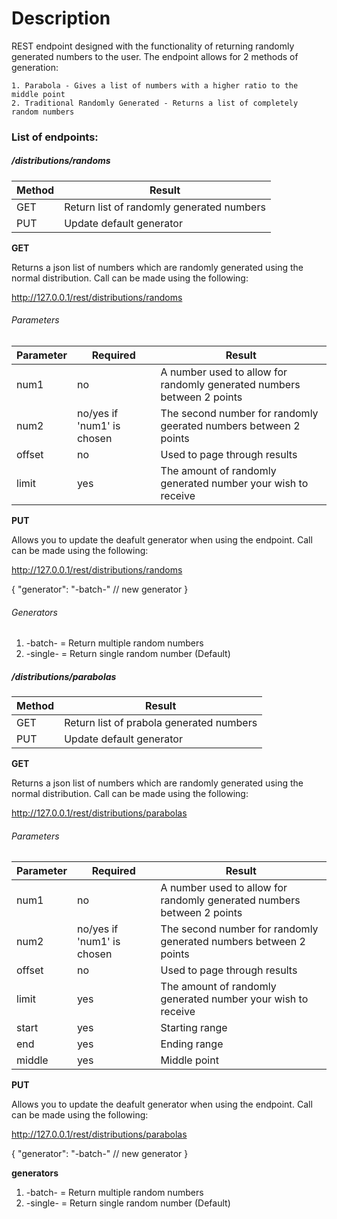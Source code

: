 # Description 

REST endpoint designed with the functionality of returning randomly generated numbers to the user. The endpoint allows for 2 methods of generation:

    1. Parabola - Gives a list of numbers with a higher ratio to the middle point
    2. Traditional Randomly Generated - Returns a list of completely random numbers



### List of endpoints:

##### /distributions/randoms

|Method|Result|
|----------------------|----------------------|
|GET   |Return list of randomly generated numbers|
|PUT   |Update default generator|

__GET__

Returns a json list of numbers which are randomly generated using the normal distribution. 
Call can be made using the following:

http://127.0.0.1/rest/distributions/randoms


###### Parameters

| Parameter | Required                 | Result                                                                 |
|-----------|--------------------------|------------------------------------------------------------------------|
| num1      | no                       | A number used to allow for randomly generated numbers between 2 points |
| num2      | no/yes if 'num1' is chosen | The second number for randomly geerated numbers between 2 points       |
| offset    | no                       | Used to page through results                                           |
| limit     | yes                      | The amount of randomly generated number your wish to receive           |





__PUT__

Allows you to update the deafult generator when using the endpoint. 
Call can be made using the following:

http://127.0.0.1/rest/distributions/randoms

{
    "generator": "-batch-"       // new generator
}

###### Generators

1. -batch- = Return multiple random numbers
2. -single- = Return single random number (Default)

##### /distributions/parabolas

|Method|Result|
|----------------------|----------------------|
|GET   |Return list of prabola generated numbers|
|PUT   |Update default generator|



__GET__

Returns a json list of numbers which are randomly generated using the normal distribution. 
Call can be made using the following:

http://127.0.0.1/rest/distributions/parabolas


###### Parameters

| Parameter | Required                 | Result                                                                 |
|-----------|--------------------------|------------------------------------------------------------------------|
| num1      | no                       | A number used to allow for randomly generated numbers between 2 points |
| num2      | no/yes if 'num1' is chosen | The second number for randomly generated numbers between 2 points       |
| offset    | no                       | Used to page through results                                           |
| limit     | yes                      | The amount of randomly generated number your wish to receive           |
| start     | yes                      | Starting range           |
| end     | yes                      | Ending range          |
| middle     | yes                      | Middle point         |




__PUT__

Allows you to update the deafult generator when using the endpoint. 
Call can be made using the following:

http://127.0.0.1/rest/distributions/parabolas

{
    "generator": "-batch-"       // new generator
}


__generators__
1. -batch- = Return multiple random numbers
2. -single- = Return single random number (Default)
